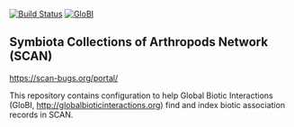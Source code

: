 [![Build Status](https://travis-ci.com/globalbioticinteractions/scan.svg)](https://travis-ci.com/globalbioticinteractions/scan) [![GloBI](http://api.globalbioticinteractions.org/interaction.svg?accordingTo=globi:globalbioticinteractions/scan)](http://globalbioticinteractions.org/?accordingTo=globi:globalbioticinteractions/scan) 

## Symbiota Collections of Arthropods Network (SCAN)

https://scan-bugs.org/portal/

This repository contains configuration to help Global Biotic Interactions (GloBI, http://globalbioticinteractions.org) find and index biotic association records in SCAN.
